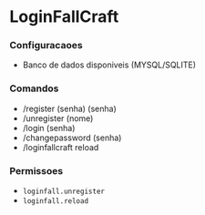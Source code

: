 # LoginFallCraft

### Configuracaoes
   - Banco de dados disponiveis (MYSQL/SQLITE)

### Comandos
   - /register (senha) (senha)
   - /unregister (nome)
   - /login (senha)
   - /changepassword (senha)
   - /loginfallcraft reload

### Permissoes
   - `loginfall.unregister`
   - `loginfall.reload`
   
   
    